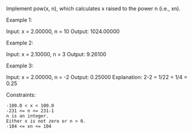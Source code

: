Implement pow(x, n), which calculates x raised to the power n (i.e., xn).

 

Example 1:

Input: x = 2.00000, n = 10
Output: 1024.00000

Example 2:

Input: x = 2.10000, n = 3
Output: 9.26100

Example 3:

Input: x = 2.00000, n = -2
Output: 0.25000
Explanation: 2-2 = 1/22 = 1/4 = 0.25

 

Constraints:

    -100.0 < x < 100.0
    -231 <= n <= 231-1
    n is an integer.
    Either x is not zero or n > 0.
    -104 <= xn <= 104

